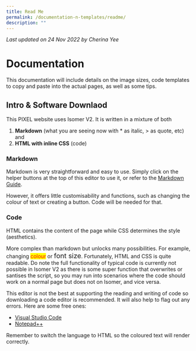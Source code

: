```yaml
---
title: Read Me
permalink: /documentation-n-templates/readme/
description: ""
---
```

*Last updated on 24 Nov 2022 by Cherina Yee*
# Documentation
This documentation will include details on the image sizes, code templates to copy and paste into the actual pages, as well as some tips. 


## Intro & Software Downlaod
This PIXEL website uses Isomer V2. It is written in a mixture of both  

1. **Markdown** (what you are seeing now with * as italic, > as quote, etc) and 
2. **HTML with inline CSS**  (code)

### Markdown
Markdown is very straightforward and easy to use. Simply click on the helper buttons at the top of this editor to use it, or refer to the [Markdown Guide](https://simplemde.com/markdown-guide). 

However, it offers little customisability and functions, such as changing the colour of text or creating a button. Code will be needed for that.

### Code
HTML contains the content of the page while CSS determines the style (aesthetics).

More complex than markdown but unlocks many possibilities. For example, changing  <span style="background:yellow; color:red"> colour</span> or <span style="font-size:1.3em">font size</span>. Fortunately, HTML and CSS is quite readable. Do note the full functionality of typical code is currently not possible in Isomer V2 as there is some super function that overwrites or santises the script, so you may run into scenarios where the code should work on a normal page but does not on Isomer, and vice versa.

This editor is not the best at supporting the reading and writing of code so downloading a code editor is recommended. It will also help to flag out any errors. Here are some free ones:
* [Visual Studio Code](https://code.visualstudio.com/)
* [Notepad++](https://notepad-plus-plus.org/downloads/)

Remember to switch the language to HTML so the coloured text will render correctly.
